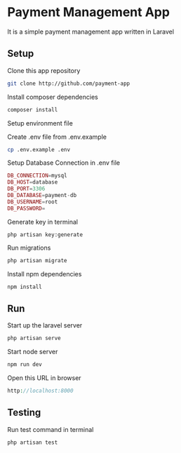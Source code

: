 # Payment Management App

It is a simple payment management app written in Laravel

## Setup

Clone this app repository

```bash
git clone http://github.com/payment-app
```
Install composer dependencies

```bash
composer install
```
Setup environment file

Create .env file from .env.example
```bash
cp .env.example .env
```
Setup Database Connection in .env file
```php
DB_CONNECTION=mysql
DB_HOST=database
DB_PORT=3306
DB_DATABASE=payment-db
DB_USERNAME=root
DB_PASSWORD=
```
Generate key in terminal
```
php artisan key:generate
```

Run migrations
```bash
php artisan migrate
```

Install npm dependencies

```bash
npm install
```

## Run
Start up the laravel server
```bash
php artisan serve
```
Start node server
```bash
npm run dev
```
Open this URL in browser
```php
http://localhost:8000
```
## Testing
Run test command in terminal
```bash
php artisan test
```
